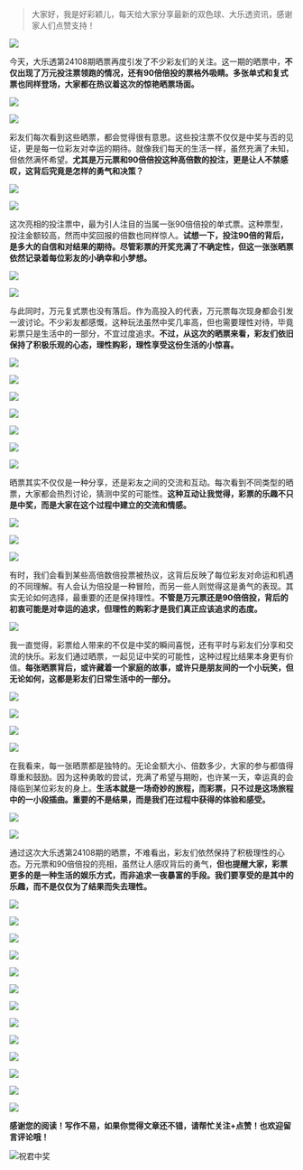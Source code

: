 
> 大家好，我是好彩颖儿，每天给大家分享最新的双色球、大乐透资讯，感谢家人们点赞支持！

![](https://cdn.jsdelivr.net/gh/wangwenjie1314/PicCDN/2024-7-12/1720763627240-image.png)


今天，大乐透第24108期晒票再度引发了不少彩友们的关注。这一期的晒票中，**不仅出现了万元投注票领跑的情况，还有90倍倍投的票格外吸睛。多张单式和复式票也同样登场，大家都在热议着这次的惊艳晒票场面。**

![](https://cdn.jsdelivr.net/gh/wangwenjie1314/PicCDN/2024-9-16/1726466840220-image.png)

![](https://cdn.jsdelivr.net/gh/wangwenjie1314/PicCDN/2024-9-16/1726466930877-image.png)

彩友们每次看到这些晒票，都会觉得很有意思。这些投注票不仅仅是中奖与否的见证，更是每一位彩友对幸运的期待。就像我们每天的生活一样，虽然充满了未知，但依然满怀希望。**尤其是万元票和90倍倍投这种高倍数的投注，更是让人不禁感叹，这背后究竟是怎样的勇气和决策？**


![](https://cdn.jsdelivr.net/gh/wangwenjie1314/PicCDN/2024-9-16/1726467168367-image.png)


![](https://cdn.jsdelivr.net/gh/wangwenjie1314/PicCDN/2024-9-16/1726467178265-image.png)


这次亮相的投注票中，最为引人注目的当属一张90倍倍投的单式票。这种票型，投注金额较高，然而中奖回报的倍数也同样惊人。**试想一下，投注90倍的背后，是多大的自信和对结果的期待。尽管彩票的开奖充满了不确定性，但这一张张晒票依然记录着每位彩友的小确幸和小梦想。**


![](https://cdn.jsdelivr.net/gh/wangwenjie1314/PicCDN/2024-9-16/1726467227959-image.png)

![](https://cdn.jsdelivr.net/gh/wangwenjie1314/PicCDN/2024-9-16/1726467217454-image.png)


与此同时，万元复式票也没有落后。作为高投入的代表，万元票每次现身都会引发一波讨论。不少彩友都感慨，这种玩法虽然中奖几率高，但也需要理性对待，毕竟彩票只是生活中的一部分，不宜过度追求。**不过，从这次的晒票来看，彩友们依旧保持了积极乐观的心态，理性购彩，理性享受这份生活的小惊喜。**


![](https://cdn.jsdelivr.net/gh/wangwenjie1314/PicCDN/2024-9-16/1726467239085-image.png)


![](https://cdn.jsdelivr.net/gh/wangwenjie1314/PicCDN/2024-9-16/1726467368564-image.png)


![](https://cdn.jsdelivr.net/gh/wangwenjie1314/PicCDN/2024-9-16/1726467111703-image.png)


![](https://cdn.jsdelivr.net/gh/wangwenjie1314/PicCDN/2024-9-16/1726467284427-image.png)

![](https://cdn.jsdelivr.net/gh/wangwenjie1314/PicCDN/2024-9-16/1726467291048-image.png)


![](https://cdn.jsdelivr.net/gh/wangwenjie1314/PicCDN/2024-9-16/1726467329743-image.png)

![](https://cdn.jsdelivr.net/gh/wangwenjie1314/PicCDN/2024-9-16/1726467304693-image.png)


晒票其实不仅仅是一种分享，还是彩友之间的交流和互动。每次看到不同类型的晒票，大家都会热烈讨论，猜测中奖的可能性。**这种互动让我觉得，彩票的乐趣不只是中奖，而是大家在这个过程中建立的交流和情感。**


![](https://cdn.jsdelivr.net/gh/wangwenjie1314/PicCDN/2024-9-16/1726467339093-image.png)


![](https://cdn.jsdelivr.net/gh/wangwenjie1314/PicCDN/2024-9-16/1726467093404-image.png)

![](https://cdn.jsdelivr.net/gh/wangwenjie1314/PicCDN/2024-9-16/1726467080720-image.png)


有时，我们会看到某些高倍数倍投票被热议，这背后反映了每位彩友对命运和机遇的不同理解。有人会认为倍投是一种冒险，而另一些人则觉得这是勇气的表现。其实无论如何选择，最重要的还是保持理性。**不管是万元票还是90倍倍投，背后的初衷可能是对幸运的追求，但理性的购彩才是我们真正应该追求的态度。**


![](https://cdn.jsdelivr.net/gh/wangwenjie1314/PicCDN/2024-9-16/1726467249991-image.png)




我一直觉得，彩票给人带来的不仅是中奖的瞬间喜悦，还有平时与彩友们分享和交流的快乐。彩友们通过晒票，一起见证中奖的可能性，这种过程比结果本身更有价值。**每张晒票背后，或许藏着一个家庭的故事，或许只是朋友间的一个小玩笑，但无论如何，这都是彩友们日常生活中的一部分。**

![](https://cdn.jsdelivr.net/gh/wangwenjie1314/PicCDN/2024-9-16/1726467050955-image.png)


![](https://cdn.jsdelivr.net/gh/wangwenjie1314/PicCDN/2024-9-16/1726467065751-image.png)


![](https://cdn.jsdelivr.net/gh/wangwenjie1314/PicCDN/2024-9-16/1726467397429-image.png)

![](https://cdn.jsdelivr.net/gh/wangwenjie1314/PicCDN/2024-9-16/1726467388018-image.png)



在我看来，每一张晒票都是独特的。无论金额大小、倍数多少，大家的参与都值得尊重和鼓励。因为这种勇敢的尝试，充满了希望与期盼，也许某一天，幸运真的会降临到某位彩友的身上。**生活本就是一场奇妙的旅程，而彩票，只不过是这场旅程中的一小段插曲。重要的不是结果，而是我们在过程中获得的体验和感受。**


![](https://cdn.jsdelivr.net/gh/wangwenjie1314/PicCDN/2024-9-16/1726467415157-image.png)

![](https://cdn.jsdelivr.net/gh/wangwenjie1314/PicCDN/2024-9-16/1726467408359-image.png)


通过这次大乐透第24108期的晒票，不难看出，彩友们依然保持了积极理性的心态。万元票和90倍倍投的亮相，虽然让人感叹背后的勇气，**但也提醒大家，彩票更多的是一种生活的娱乐方式，而非追求一夜暴富的手段。我们要享受的是其中的乐趣，而不是仅仅为了结果而失去理性。**


![](https://cdn.jsdelivr.net/gh/wangwenjie1314/PicCDN/2024-9-16/1726467424682-image.png)


![](https://cdn.jsdelivr.net/gh/wangwenjie1314/PicCDN/2024-9-16/1726467438698-image.png)

![](https://cdn.jsdelivr.net/gh/wangwenjie1314/PicCDN/2024-9-16/1726467432040-image.png)



![](https://cdn.jsdelivr.net/gh/wangwenjie1314/PicCDN/2024-9-16/1726444947867-image.png)


![](https://cdn.jsdelivr.net/gh/wangwenjie1314/PicCDN/2024-9-16/1726444956201-image.png)


![](https://cdn.jsdelivr.net/gh/wangwenjie1314/PicCDN/2024-9-16/1726444984122-image.png)

![](https://cdn.jsdelivr.net/gh/wangwenjie1314/PicCDN/2024-9-16/1726444994673-image.png)

![](https://cdn.jsdelivr.net/gh/wangwenjie1314/PicCDN/2024-9-16/1726445004789-image.png)

![](https://cdn.jsdelivr.net/gh/wangwenjie1314/PicCDN/2024-9-16/1726445012635-image.png)


![](https://cdn.jsdelivr.net/gh/wangwenjie1314/PicCDN/2024-9-16/1726445021274-image.png)

![](https://cdn.jsdelivr.net/gh/wangwenjie1314/PicCDN/2024-9-16/1726445029095-image.png)


![](https://cdn.jsdelivr.net/gh/wangwenjie1314/PicCDN/2024-9-16/1726445037685-image.png)


![](https://cdn.jsdelivr.net/gh/wangwenjie1314/PicCDN/2024-9-16/1726445049985-image.png)


**感谢您的阅读！写作不易，如果你觉得文章还不错，请帮忙关注+点赞！也欢迎留言评论哦！**


![祝君中奖](https://cdn.jsdelivr.net/gh/wangwenjie1314/PicCDN/2024-7-18/1721295448681-image.png)
